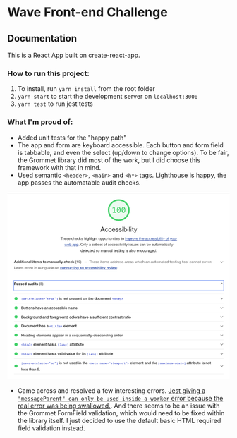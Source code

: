 # Wave Front-end Challenge

## Documentation

This is a React App built on create-react-app.
### How to run this project:
1. To install, run `yarn install` from the root folder
2. `yarn start` to start the development server on `localhost:3000`
3. `yarn test` to run jest tests

### What I'm proud of:
- Added unit tests for the "happy path"
- The app and form are keyboard accessible. Each button and form field is tabbable, and even the select (up/down to change options). To be fair, the Grommet library did most of the work, but I did choose this framework with that in mind.
- Used semantic `<header>`, `<main>` and `<h*>` tags. Lighthouse is happy, the app passes the automatable audit checks.

![Lighthouse screenshot](./lighthouse-accessibility.png)

- Came across and resolved a few interesting errors. [Jest giving a `"messageParent" can only be used inside a worker` error because the real error was being swallowed.](https://github.com/facebook/jest/issues/10577). And there seems to be an issue with the Grommet FormField validation, which would need to be fixed within the library itself. I just decided to use the default basic HTML required field validation instead.
